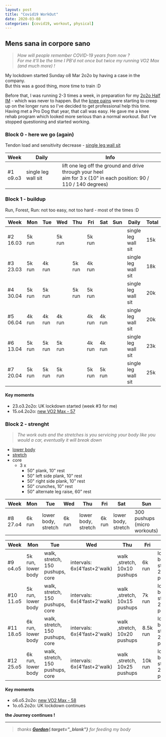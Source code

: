 ```yaml
---
layout: post
title: "Covid19 WorkOut"
date: 2020-03-08
categories: [covid19, workout, physical]
---
```



## Mens sana in corpore sano

> _How will people remember COVID-19 years from now ?_  
> _For me it'll be the time I PB'd not once but twice my running VO2 Max (and much more) !_

My lockdown started Sunday o8 Mar 2o2o by having a case in the company.  
But this was a good thing, more time to train :D

Before that, I was running 2-3 times a week, in preparation for my [2o2o Half IM](/2020/half_im.html) - which was never to happen. But the [knee pains](/2019/03_57_22.html) were starting to creep up on the longer runs so I've decided to get professional help this time. Having met a Pro Dog that year, that call was easy. He gave me a knee rehab program which looked more serious than a normal workout. But I've stopped questioning and started working.


### Block 0 - here we go (again)

Tendon load and sensitivity decrease - <a data-fancybox href="/pic/slws.jpeg" data-caption="single leg wall sit">single leg wall sit</a>

| Week | Daily | Info |
|------|-------|------|
| #1 <br/> o9.o3 | single leg wall sit | lift one leg off the ground and drive through your heel<br/>aim for 3 x (10" in each position: 90 / 110 / 140 degrees) |


### Block 1 - buildup

Run, Forest, Run: not too easy, not too hard - most of the times :D

| Week | Mon | Tue | Wed | Thu | Fri | Sat | Sun | Daily | Total |
|------|-----|-----|-----|-----|-----|-----|-----|-------|------|
| #2 <br/> 16.03 | 5k run | | 5k run | | 5k run | | | single leg wall sit | 15k |
| #3 <br/> 23.03 | 5k run | 4k run | | 5k run | 4k run | | | single leg wall sit | 18k |
| #4 <br/> 30.04 | 5k run | 5k run | | 5k run | 5k run | | | single leg wall sit | 20k |
| #5 <br/> 06.04 | 4k run | 4k run | 4k run | | 4k run | 4k run | | single leg wall sit | 20k |
| #6 <br/> 13.04 | 5k run | 5k run | 5k run | | 4k run | 4k run | | single leg wall sit | 23k |
| #7 <br/> 20.04 | 5k run | 5k run | 5k run | | 5k run | 5k run | | single leg wall sit | 25k |

#### Key moments
- 23.o3.2o2o: UK lockdown started (week #3 for me)
- 15.o4.2o2o: <a data-fancybox href="/pic/vo2max-57.jpeg" data-caption="new VO2 Max - 57">new VO2 Max - 57</a>


### Block 2 - strenght

> _The work outs and the stretches is you servicing your body like you would a car, eventually it will break down_

- <a data-fancybox href="/pic/legs-1.jpeg" data-caption="lower body workout">lower body</a>
- <a data-fancybox href="/pic/mobility.jpeg" data-caption="stretching">stretch</a>
- core
  - 3 x
    - 50" plank, 10" rest
    - 50" left side plank, 10" rest
    - 50" right side plank, 10" rest
    - 50" crunches, 10" rest
    - 50" alternate leg raise, 60" rest

| Week | Mon | Tue | Wed | Thu | Fri | Sat | Sun |
|------|-----|-----|-----|-----|-----|-----|-----|
| #8 <br/> 27.o4 | 6k run | lower body, stretch | 6k run | lower body, stretch | 6k run | lower body, stretch | 300 pushups (micro workouts) |  

| Week | Mon | Tue | Wed | Thu | Fri | Sat | Sun |
|------|-----|-----|-----|-----|-----|-----|-----|
| #9 <br/> o4.o5 | 5k run, lower body | walk, stretch, 150 pushups, core | intervals: 6x(4'fast+2'walk) | walk ,stretch, 10x10 pushups | 6k run | lower body, stretch, 200 pushups | 30' easy run |
| #10 <br/> 11.o5 | 5k run, lower body | walk, stretch, 150 pushups, core | intervals: 6x(4'fast+2'walk) | walk ,stretch, 10x15 pushups | 7k run | lower body, stretch, 200 pushups | 30' easy run |
| #11 <br/> 18.o5 | 6k run, lower body | walk, stretch, 150 pushups, core | intervals: 6x(4'fast+2'walk) | walk ,stretch, 10x20 pushups | 8.5k run | lower body, stretch, 200 pushups | 30' easy run |
| #12 <br/> 25.o5 | 6k run, lower body | walk, stretch, 150 pushups, core | intervals: 6x(4'fast+2'walk) | walk ,stretch, 10x25 pushups | 10k run | lower body, stretch, 200 pushups | 30' easy run |


#### Key moments
- o6.o5.2o2o: <a data-fancybox href="/pic/vo2max-58.jpeg" data-caption="new VO2 Max - 58">new VO2 Max - 58</a>
- 1o.o5.2o2o: UK lockdown continues


**the Journey continues !**

---

> _thanks **[Gordon](https://twitter.com/gbrett85){:target="_blank"}** for feeding my body_
